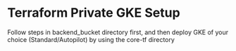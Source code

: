 # Terraform Private GKE Setup

Follow steps in backend_bucket directory first, and then deploy GKE of your choice (Standard/Autopilot) by using the core-tf directory